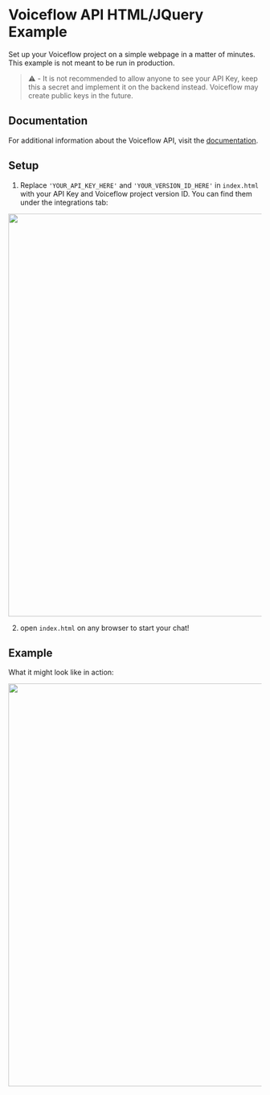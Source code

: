 # Voiceflow API HTML/JQuery Example
Set up your Voiceflow project on a simple webpage in a matter of minutes. This example is not meant to be run in production.

> ⚠️ - It is not recommended to allow anyone to see your API Key, keep this a secret and implement it on the backend instead. Voiceflow may create public keys in the future.

## Documentation
For additional information about the Voiceflow API, visit the [documentation](https://www.voiceflow.com/api/dialog-manager).

## Setup
1. Replace `'YOUR_API_KEY_HERE'` and `'YOUR_VERSION_ID_HERE'` in `index.html` with your API Key and Voiceflow project version ID. You can find them under the integrations tab:

<img src="https://user-images.githubusercontent.com/5643574/129422436-04d964d3-85a0-402d-ae5e-d6e84723da5e.png" width=800 />

2. open `index.html` on any browser to start your chat!

## Example
What it might look like in action:

<img src="https://user-images.githubusercontent.com/5643574/129423633-295adc7e-ba38-4845-af08-c410e250f75a.png" width=800 />